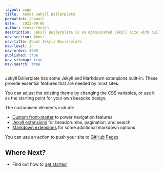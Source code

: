 ```yaml
---
layout: page
title:  About Jekyll Boilerplate
permalink: /about/
date:   2022-09-06
author: steve-fenton
description: Jekyll Boilerplate is an opinionated Jekyll site with built in theme and extensions.
nav-section: About
nav-title: About Jekyll Boilerplate
nav-level: 1
nav-order: 2000
published: true
nav-sitemap: true
nav-search: true
---
```


Jekyll Boilerplate has some Jekyll and Markdown extensions built-in. These provide essential features that are needed by most sites.

You can adjust the existing theme by changing the CSS variables, or use it as the starting point for your own bespoke design.

The customised elements include:

- [Custom front-matter](/about/front-matter/) to power nevigation features
- [Jekyll extensions](/about/jekyll-extensions/) for breadcrumbs, pagination, and search
- [Markdown extensions](/about/markdown-extensions/) for some additional markdown options

You can use an action to push your site to [GitHub Pages](/about/github-pages/)

## Where Next?

- Find out how to [get started](/about/getting-started/)